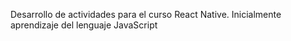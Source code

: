 Desarrollo de actividades para el curso React Native. 
Inicialmente aprendizaje del lenguaje JavaScript
